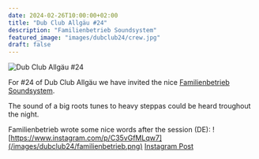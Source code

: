 ```yaml
---
date: 2024-02-26T10:00:00+02:00
title: "Dub Club Allgäu #24"
description: "Familienbetrieb Soundsystem"
featured_image: "images/dubclub24/crew.jpg"
draft: false
---
```


![Dub Club Allgäu #24](/images/dubclub24/crew.jpg)

For #24 of Dub Club Allgäu we have invited the nice [Familienbetrieb Soundsystem](https://www.instagram.com/familienbetriebsoundsystem/).

The sound of a big roots tunes to heavy steppas could be heard troughout the night.

Familienbetrieb wrote some nice words after the session (DE):
![https://www.instagram.com/p/C35vGfMLqw7](/images/dubclub24/familienbetrieb.png)
[Instagram Post](https://www.instagram.com/p/C35vGfMLqw7)
